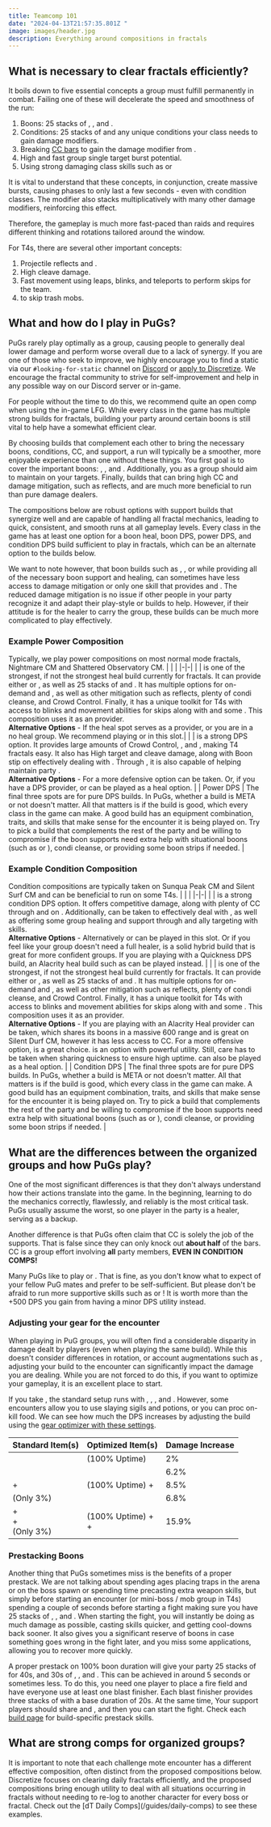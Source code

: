 ```yaml
---
title: Teamcomp 101
date: "2024-04-13T21:57:35.801Z "
image: images/header.jpg
description: Everything around compositions in fractals
---
```

## What is necessary to clear fractals efficiently?

It boils down to five essential concepts a group must fulfill permanently in combat. Failing one of these will decelerate the speed and smoothness of the run:

1. Boons: 25 stacks of <Boon name="Might"/>, <Boon name="Fury"/>, <Boon name="Quickness"/> and <Boon name="Alacrity"/>.
2. Conditions: 25 stacks of <Condition name="Vulnerability"/> and any unique conditions your class needs to gain damage modifiers.
3. Breaking [CC bars](guides/cc-distribution) to gain the damage modifier from <Effect name="Exposed"/>.
4. High and fast group single target burst potential.
5. Using strong damaging class skills such as <Skill name="Spider Venom"/> or <Skill name="onewolfpack"/>

<Warning>
It is vital to understand that these concepts, in conjunction, create massive bursts, causing phases to only last a few seconds - even with condition classes. The <Effect name="Exposed"/> modifier also stacks multiplicatively with many other damage modifiers, reinforcing this effect.

Therefore, the gameplay is much more fast-paced than raids and requires different thinking and rotations tailored around the <Effect name="Exposed"/> window.
</Warning>

For T4s, there are several other important concepts: 

1. Projectile reflects and <Boon name="Stability"/>. 
2. High cleave damage.
3. Fast movement using leaps, blinks, and teleports to perform skips for the team.
4. <Effect name="Stealth"/> to skip trash mobs.

## What and how do I play in PuGs? 

PuGs rarely play optimally as a group, causing people to generally deal lower damage and perform worse overall due to a lack of synergy. If you are one of those who seek to improve, we highly encourage you to find a static via our `#looking-for-static` channel on [Discord](https://discord.gg/NpS2gN5) or [apply to Discretize](apply). We encourage the fractal community to strive for self-improvement and help in any possible way on our Discord server or in-game.

For people without the time to do this, we recommend quite an open comp when using the in-game LFG. While every class in the game has multiple strong builds for fractals, building your party around certain boons is still vital to help have a somewhat efficient clear.

By choosing builds that complement each other to bring the necessary boons, conditions, CC, and support, a run will typically be a smoother, more enjoyable experience than one without these things. You first goal is to cover the important boons: <Boon name="Might" text="25 Might"/>, <Boon name="Fury"/>, <Boon name="Quickness"/> and <Boon name="Alacrity"/>. Additionally, you as a group should aim to maintain <Condition name="vulnerability" text="25 Vulnerability"/> on your targets. Finally, builds that can bring high CC and damage mitigation, such as reflects, <Boon name="Aegis"/> and <Boon name="Stability"/> are much more beneficial to run than pure damage dealers.

<Warning>
The compositions below are robust options with support builds that synergize well and are capable of handling all fractal mechanics, leading to quick, consistent, and smooth runs at all gameplay levels. Every class in the game has at least one option for a boon heal, boon DPS, power DPS, and condition DPS build sufficient to play in fractals, which can be an alternate option to the builds below.

We want to note however, that boon builds such as <Specialization name="Mechanist"/>, <Specialization name="Druid"/>, or <Specialization name="Tempest"/> while providing all of the necessary boon support and healing, can sometimes have less access to damage mitigation or only one skill that provides <Boon name="Stability"/> and <Boon name="Aegis"/>. The reduced damage mitigation is no issue if other people in your party recognize it and adapt their play-style or builds to help. However, if their attitude is for the healer to carry the group, these builds can be much more complicated to play effectively.
</Warning>

### Example Power Composition
Typically, we play power compositions on most normal mode fractals, Nightmare CM and Shattered Observatory CM.
| | |
|-|-|
| <Specialization name="Chronomancer" size="big" disable text/> | <BuildLink build="Heal Boon Chronomancer" specialization="Chronomancer"/> is one of the strongest, if not the strongest heal build currently for fractals. It can provide either <Boon name="Alacrity"/> or <Boon name="Quickness"/>, as well as 25 stacks of <Boon name="Might"/> and <Boon name="Fury"/>. It has multiple options for on-demand <Boon name="Stability"/> and <Boon name="Aegis"/>, as well as other mitigation such as reflects, plenty of condi cleanse, and Crowd Control. Finally, it has a unique toolkit for T4s with access to blinks and movement abilities for skips along with <Effect name="Stealth"/> and some <Effect name="Superspeed"/>. This composition uses it as an <Boon name="Alacrity"/> provider. <br/> **Alternative Options** - If the heal spot serves as a <Boon name="Quickness"/> provider, or you are in a no heal group. We recommend playing <BuildLink build="Power Renegade" specialization="Renegade"/> or <Specialization name="Willbender" text="Power Alacrity Willbender"/> in this slot.|
| <Specialization name="Scrapper" size="big" disable text/> | <BuildLink build="Power Scrapper" specialization="Scrapper"/> is a strong <Boon name="Quickness"/> DPS option. It provides large amounts of Crowd Control, <Effect name="Stealth"/>, and <Effect name="Superspeed"/>, making T4 fractals easy. It also has High target and cleave damage, along with Boon stip on <Skill name="Throw Mine"/> effectively dealing with <Instability name="No Pain, No Gain"/>. Through <Skill name="Blast Gyro"/>, it is also capable of helping maintain party <Boon name="Might"/>. <br/> **Alternative Options** - For a more defensive option <BuildLink build="Power Herald" specialization="Herald"/> can be taken. Or, if you have a <Boon name="Alacrity"/> DPS provider, <BuildLink build="Heal Boon Chronomancer" specialization="Chronomancer"/> or <BuildLink build="Heal Firebrand"  specialization="Firebrand"/> can be played as a <Boon name="Quickness"/> heal option. |
| Power DPS | The final three spots are for pure DPS builds. In PuGs, whether a build is META or not doesn't matter. All that matters is if the build is good, which every class in the game can make. A good build has an equipment combination, traits, and skills that make sense for the encounter it is being played on. Try to pick a build that complements the rest of the party and be willing to compromise if the boon supports need extra help with situational boons (such as <Boon name="Stability"/> or <Boon name="Aegis"/>), condi cleanse, or providing some boon strips if needed. |

### Example Condition Composition
Condition compositions are typically taken on Sunqua Peak CM and Silent Surf CM and can be beneficial to run on some T4s. 
| | |
|-|-|
| <Specialization name="Specter" size="big" disable text/> | <BuildLink build="Condi Specter" specialization="Specter"/> is a strong condition <Boon name="Alacrity"/> DPS option. It offers competitive damage, along with plenty of CC through <Skill name="Basilisk Venom"/> and <Skill name="Headshot"/> on <Item id="72239" text="Off-hand Pistol"/>. Additionally, <Trait name="Bountiful Theft"/> can be taken to effectively deal with <Instability name="No Pain, No Gain"/>, as well as offering some group healing and support through <Trait name="Consume Shadows"/> and ally targeting with <Item id="76688" text="Scepter"/> skills. <br/> **Alternative Options** - Alternatively <BuildLink build="Condi Alac Renegade" specialization="Renegade"/> or <Specialization name="Scourge" text="Condition Alacrity Scourge"/> can be played in this slot. Or if you feel like your group doesn't need a full healer, <BuildLink build="Celestial Scourge" specialization="Scourge"/> is a solid hybrid build that is great for more confident groups. If you are playing with a Quickness DPS build, an Alacrity heal build such as <BuildLink build="Heal Boon Chronomancer" specialization="Chronomancer"/> can be played instead. |
| <Specialization name="Chronomancer" size="big" disable text/> | <BuildLink build="Heal Boon Chronomancer" specialization="Chronomancer"/> is one of the strongest, if not the strongest heal build currently for fractals. It can provide either <Boon name="Alacrity"/> or <Boon name="Quickness"/>, as well as 25 stacks of <Boon name="Might"/> and <Boon name="Fury"/>. It has multiple options for on-demand <Boon name="Stability"/> and <Boon name="Aegis"/>, as well as other mitigation such as reflects, plenty of condi cleanse, and Crowd Control. Finally, it has a unique toolkit for T4s with access to blinks and movement abilities for skips along with <Effect name="Stealth"/> and some <Effect name="Superspeed"/>. This composition uses it as an <Boon name="Alacrity"/> provider. <br/> **Alternative Options** - If you are playing with an Alacrity Heal provider <Specialization name="Herald" text="Condition Quickness Herald"/> can be taken, which shares its boons in a massive 600 range and is great on Silent Durf CM, however it has less access to CC. For a more offensive option, <BuildLink build="Condition Harbinger" specialization="Harbinger"/> is a great choice. <BuildLink build="Condi Firebrand" specialization="Firebrand"/> is an option with powerful utility. Still, care has to be taken when sharing quickness to ensure high uptime.<BuildLink build="Heal Firebrand"  specialization="Firebrand"/> can also be played as a <Boon name="Quickness"/> heal option. |
| Condition DPS | The final three spots are for pure DPS builds. In PuGs, whether a build is META or not doesn't matter. All that matters is if the build is good, which every class in the game can make. A good build has an equipment combination, traits, and skills that make sense for the encounter it is being played on. Try to pick a build that complements the rest of the party and be willing to compromise if the boon supports need extra help with situational boons (such as <Boon name="Stability"/> or <Boon name="Aegis"/>), condi cleanse, or providing some boon strips if needed. |

## What are the differences between the organized groups and how PuGs play?

One of the most significant differences is that they don't always understand how their actions translate into the game. In the beginning, learning to do the mechanics correctly, flawlessly, and reliably is the most critical task. PuGs usually assume the worst, so one player in the party is a healer, serving as a backup.

Another difference is that PuGs often claim that CC is solely the job of the supports. That is false since they can only knock out **about half** of the bars. CC is a group effort involving **all** party members, **EVEN IN CONDITION COMPS!**

Many PuGs like to play <Specialization name="Virtuoso"/> or <Specialization name="Scourge"/>. That is fine, as you don't know what to expect of your fellow PuG mates and prefer to be self-sufficient. But please don't be afraid to run more supportive skills such as <Skill name="Signet of Humility"/> or <Skill name="Spectral Grasp"/>! It is worth more than the +500 DPS you gain from having a minor DPS utility instead.

### Adjusting your gear for the encounter
When playing in PuG groups, you will often find a considerable disparity in damage dealt by players (even when playing the same build). While this doesn't consider differences in rotation, or account augmentations such as <Augmentation name="Mist Attunement 4"/>, adjusting your build to the encounter can significantly impact the damage you are dealing. While you are not forced to do this, if you want to optimize your gameplay, it is an excellent place to start.

If you take <BuildLink build="Power Soulbeast" specialization="Soulbeast"/>, the standard setup runs with <Item id="24615"/>, <Item id="24868"/>, <Item id="91805"/>, and <Item id="9443"/>. However, some encounters allow you to use slaying sigils and potions, or you can proc on-kill food. We can see how much the DPS increases by adjusting the build using the [gear optimizer with these settings](https://optimizer.discretize.eu/?s=wmPELQkev1).
 
| Standard Item(s)                                                                  | Optimized Item(s)                                                                      | Damage Increase |
|-----------------------------------------------------------------------------------|----------------------------------------------------------------------------------------|-----------------|
| <Item id="91805"/>                                                                | <Item id="43360"/> (100% Uptime)                                                       | 2%              |
| <Item id="9443"/>                                                                 | <Item id="50082"/>                                                                     | 6.2%            |
| <Item id="91805"/> + <br/> <Item id="9443"/>                                      | <Item id="43360"/> (100% Uptime) + <br/> <Item id="50082"/>                            | 8.5%            |
| <Item id="24868"/> (Only 3%)                                                      | <Item id="24658"/>                                                                     | 6.8%            |
| <Item id="91805"/> + <br/> <Item id="9443"/> + <br/> <Item id="24868"/> (Only 3%) | <Item id="43360"/> (100% Uptime) + <br/> <Item id="50082"/> + <br/> <Item id="24658"/> | 15.9%           |

### Prestacking Boons
Another thing that PuGs sometimes miss is the benefits of a proper prestack. We are not talking about spending ages placing traps in the arena or on the boss spawn or spending time precasting extra weapon skills, but simply before starting an encounter (or mini-boss / mob group in T4s) spending a couple of seconds before starting a fight making sure you have 25 stacks of <Boon name="Might"/>, <Boon name="Fury"/>, <Boon name="Quickness"/> and <Boon name="Alacrity"/>. When starting the fight, you will instantly be doing as much damage as possible, casting skills quicker, and getting cool-downs back sooner. It also gives you a significant reserve of boons in case something goes wrong in the fight later, and you miss some applications, allowing you to recover more quickly.

A proper prestack on 100% boon duration will give your party 25 stacks of <Boon name="Might"/> for 40s, and 30s of <Boon name="Fury"/>, <Boon name="Quickness"/>, and <Boon name="Alacrity"/>. This can be achieved in around 5 seconds or sometimes less. To do this, you need one player to place a fire field and have everyone use at least one blast finisher. Each blast finisher provides three stacks of <Boon name="Might"/> with a base duration of 20s. At the same time, Your support players should share <Boon name="Quickness"/> and <Boon name="Alacrity"/>, and then you can start the fight. Check each [build page](/builds) for build-specific prestack skills.

## What are strong comps for organized groups?

<Warning>
It is important to note that each challenge mote encounter has a different effective composition, often distinct from the proposed compositions below. Discretize focuses on clearing daily fractals efficiently, and the proposed compositions bring enough utility to deal with all situations occurring in fractals without needing to re-log to another character for every boss or fractal. Check out the [dT Daily Comps](/guides/daily-comps) to see these examples.
</Warning>
